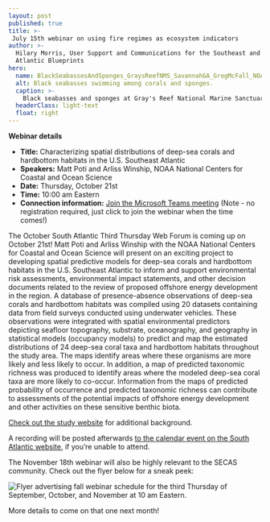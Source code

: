 ```yaml
---
layout: post
published: true
title: >-
 July 15th webinar on using fire regimes as ecosystem indicators
author: >-
  Hilary Morris, User Support and Communications for the Southeast and South
  Atlantic Blueprints
hero:
  name: BlackSeabassesAndSponges_GraysReefNMS_SavannahGA_GregMcFall_NOAA_NationalOceanService.jpg
  alt: Black seabasses swimming among corals and sponges.
  caption: >-
    Black seabasses and sponges at Gray's Reef National Marine Sanctuary. Photo by Greg McFall, NOAA.
  headerClass: light-text
  float: right
---
```

**Webinar details**

- **Title:** Characterizing spatial distributions of deep-sea corals and hardbottom habitats in the U.S. Southeast Atlantic
- **Speakers:** Matt Poti and Arliss Winship, NOAA National Centers for Coastal and Ocean Science
- **Date:** Thursday, October 21st
- **Time:** 10:00 am Eastern
- **Connection information:** [Join the Microsoft Teams meeting](https://teams.microsoft.com/l/meetup-join/19%3ameeting_MjliZmYyN2EtOWY1Yi00N2FjLTkyOTYtZWRiNTJkNjAyNGIy%40thread.v2/0?context=%7b%22Tid%22%3a%220693b5ba-4b18-4d7b-9341-f32f400a5494%22%2c%22Oid%22%3a%22765228b1-d0d0-4438-812e-51cbb57819f1%22%7d) (Note - no registration required, just click to join the webinar when the time comes!)

The October South Atlantic Third Thursday Web Forum is coming up on October 21st! Matt Poti and Arliss Winship with the NOAA National Centers for Coastal and Ocean Science will present on an exciting project to developing spatial predictive models for deep-sea corals and hardbottom habitats in the U.S. Southeast Atlantic to inform and support environmental risk assessments, environmental impact statements, and other decision documents related to the review of proposed offshore energy development in the region.<!--more--> A database of presence-absence observations of deep-sea corals and hardbottom habitats was compiled using 20 datasets containing data from field surveys conducted using underwater vehicles. These observations were integrated with spatial environmental predictors depicting seafloor topography, substrate, oceanography, and geography in statistical models (occupancy models) to predict and map the estimated distributions of 24 deep-sea coral taxa and hardbottom habitats throughout the study area. The maps identify areas where these organisms are more likely and less likely to occur. In addition, a map of predicted taxonomic richness was produced to identify areas where the modeled deep-sea coral taxa are more likely to co-occur. Information from the maps of predicted probability of occurrence and predicted taxonomic richness can contribute to assessments of the potential impacts of offshore energy development and other activities on these sensitive benthic biota.

[Check out the study website](https://coastalscience.noaa.gov/project/characterizing-spatial-distributions-of-deep-sea-corals-and-hardbottom-habitats-in-the-u-s-southeast-atlantic/) for additional background.

A recording will be posted afterwards [to the calendar event on the South Atlantic website](https://www.southatlanticlcc.org/event/third-thursday-web-forum-spatial-distributions-of-deep-sea-corals-and-hardbottom-habitats-in-the-southeast-atlantic/), if you’re unable to attend.

The November 18th webinar will also be highly relevant to the SECAS community. Check out the flyer below for a sneak peek:

![Flyer advertising fall webinar schedule for the third Thursday of September, October, and November at 10 am Eastern.]({{site.baseurl}}/images/ThirdThursdayWebForumFlyer_Fall2021_sm.png)

More details to come on that one next month!




